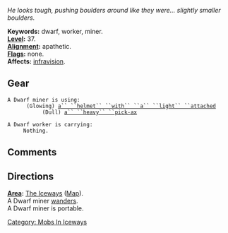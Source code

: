 *He looks tough, pushing boulders around like they were... slightly
smaller boulders.*

**Keywords:** dwarf, worker, miner.  
**[Level](Level.md "wikilink"):** 37.  
**[Alignment](Alignment.md "wikilink"):** apathetic.  
**[Flags](:Category:_Mob_Types.md "wikilink"):** none.  
**Affects:** [infravision](Infravision.md "wikilink").  

## Gear

`A Dwarf miner is using:`  
<worn on head>`      (Glowing) `[`a`` ``helmet`` ``with`` ``a`` ``light`` ``attached`](Helmet_With_A_Light_Attached.md "wikilink")  
<wielded>`           (Dull) `[`a`` ``heavy`` ``pick-ax`](Heavy_Pick-Ax.md "wikilink")

`A Dwarf worker is carrying:`  
`     Nothing.`

## Comments

## Directions

**[Area](:Category:_Areas.md "wikilink"):** [The
Iceways](:Category:_Iceways.md "wikilink")
([Map](Iceways_Map.md "wikilink")).  
A Dwarf miner [wanders](Wandering_Mobs.md "wikilink").  
A Dwarf miner is portable.  

[Category: Mobs In Iceways](Category:_Mobs_In_Iceways "wikilink")
